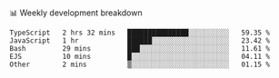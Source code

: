 📊 Weekly development breakdown
<!--START_SECTION:waka-->
```text
TypeScript   2 hrs 32 mins   ███████████████░░░░░░░░░░   59.35 % 
JavaScript   1 hr            ██████░░░░░░░░░░░░░░░░░░░   23.42 % 
Bash         29 mins         ███░░░░░░░░░░░░░░░░░░░░░░   11.61 % 
EJS          10 mins         █░░░░░░░░░░░░░░░░░░░░░░░░   04.11 % 
Other        2 mins          ▒░░░░░░░░░░░░░░░░░░░░░░░░   01.15 % 
```
<!--END_SECTION:waka-->
